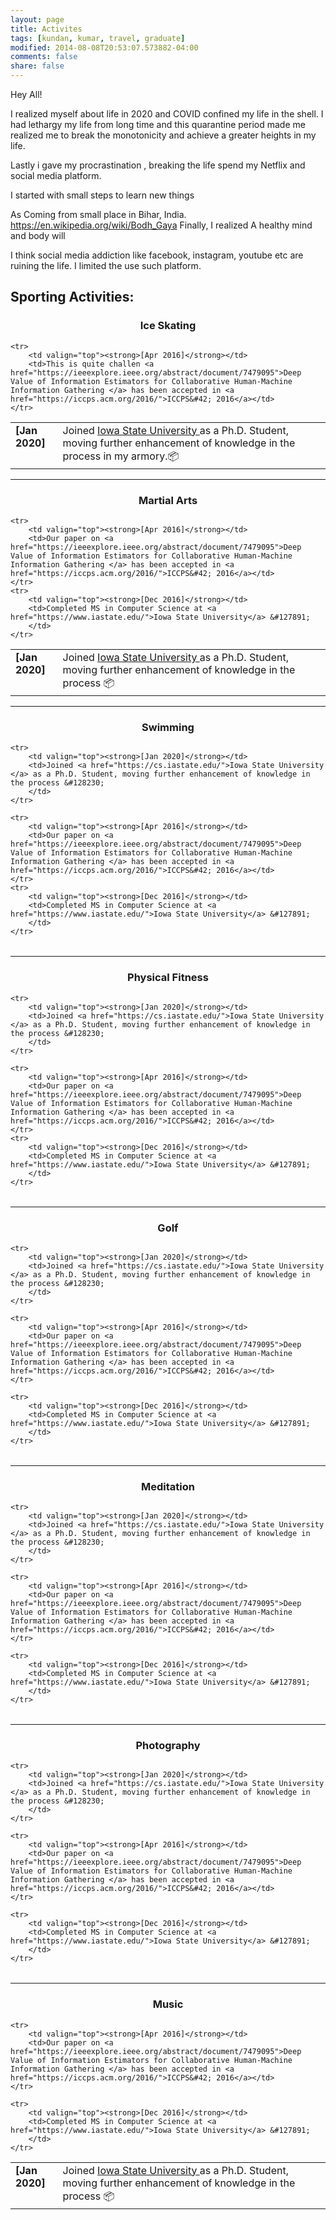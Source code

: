 ```yaml
---
layout: page
title: Activites
tags: [kundan, kumar, travel, graduate]
modified: 2014-08-08T20:53:07.573882-04:00
comments: false
share: false
---
```


Hey All!

I realized myself about life in 2020 and COVID confined my life in the shell. I had lethargy my life from long time
and this quarantine period made me realized me to break the monotonicity and achieve a greater heights in my life.

Lastly i gave my procrastination , breaking the life spend my Netflix and social media platform.

I started with small steps to learn new things

As Coming from small place in Bihar, India.
https://en.wikipedia.org/wiki/Bodh_Gaya
Finally, I realized A healthy mind and body will

I think social media addiction like facebook, instagram, youtube etc are ruining the life. I limited the use such platform.

Sporting Activities:
----

<h3 align="center">Ice Skating</h3>
<table class='news-table'>
    <col width="15%">
    <col width="85%">
    <tr>
        <td valign="top"><strong>[Jan 2020]</strong></td>
        <td>Joined <a href="https://cs.iastate.edu/">Iowa State University </a> as a Ph.D. Student, moving further enhancement of knowledge in the process in my armory.&#128230;
        </td>
    </tr>

    <tr>
        <td valign="top"><strong>[Apr 2016]</strong></td>
        <td>This is quite challen <a href="https://ieeexplore.ieee.org/abstract/document/7479095">Deep Value of Information Estimators for Collaborative Human-Machine Information Gathering </a> has been accepted in <a href="https://iccps.acm.org/2016/">ICCPS&#42; 2016</a></td>
    </tr>

</table>

----
<h3 align="center">Martial Arts</h3>
<table class='news-table'>
    <col width="15%">
    <col width="85%">
    <tr>
        <td valign="top"><strong>[Jan 2020]</strong></td>
        <td>Joined <a href="https://cs.iastate.edu/">Iowa State University </a> as a Ph.D. Student, moving further enhancement of knowledge in the process &#128230;
        </td>
    </tr>

    <tr>
        <td valign="top"><strong>[Apr 2016]</strong></td>
        <td>Our paper on <a href="https://ieeexplore.ieee.org/abstract/document/7479095">Deep Value of Information Estimators for Collaborative Human-Machine Information Gathering </a> has been accepted in <a href="https://iccps.acm.org/2016/">ICCPS&#42; 2016</a></td>
    </tr>
    <tr>
        <td valign="top"><strong>[Dec 2016]</strong></td>
        <td>Completed MS in Computer Science at <a href="https://www.iastate.edu/">Iowa State University</a> &#127891;
        </td>
    </tr>
</table>

----
<h3 align="center">Swimming</h3>
<table class='news-table'>
    <col width="15%">
    <col width="85%">

    <tr>
        <td valign="top"><strong>[Jan 2020]</strong></td>
        <td>Joined <a href="https://cs.iastate.edu/">Iowa State University </a> as a Ph.D. Student, moving further enhancement of knowledge in the process &#128230;
        </td>
    </tr>

    <tr>
        <td valign="top"><strong>[Apr 2016]</strong></td>
        <td>Our paper on <a href="https://ieeexplore.ieee.org/abstract/document/7479095">Deep Value of Information Estimators for Collaborative Human-Machine Information Gathering </a> has been accepted in <a href="https://iccps.acm.org/2016/">ICCPS&#42; 2016</a></td>
    </tr>
    <tr>
        <td valign="top"><strong>[Dec 2016]</strong></td>
        <td>Completed MS in Computer Science at <a href="https://www.iastate.edu/">Iowa State University</a> &#127891;
        </td>
    </tr>
</table>

----
<h3 align="center">Physical Fitness</h3>
<table class='news-table'>
    <col width="15%">
    <col width="85%">

    <tr>
        <td valign="top"><strong>[Jan 2020]</strong></td>
        <td>Joined <a href="https://cs.iastate.edu/">Iowa State University </a> as a Ph.D. Student, moving further enhancement of knowledge in the process &#128230;
        </td>
    </tr>

    <tr>
        <td valign="top"><strong>[Apr 2016]</strong></td>
        <td>Our paper on <a href="https://ieeexplore.ieee.org/abstract/document/7479095">Deep Value of Information Estimators for Collaborative Human-Machine Information Gathering </a> has been accepted in <a href="https://iccps.acm.org/2016/">ICCPS&#42; 2016</a></td>
    </tr>
    <tr>
        <td valign="top"><strong>[Dec 2016]</strong></td>
        <td>Completed MS in Computer Science at <a href="https://www.iastate.edu/">Iowa State University</a> &#127891;
        </td>
    </tr>
</table>

----
<h3 align="center">Golf</h3>
<table class='news-table'>
    <col width="15%">
    <col width="85%">

    <tr>
        <td valign="top"><strong>[Jan 2020]</strong></td>
        <td>Joined <a href="https://cs.iastate.edu/">Iowa State University </a> as a Ph.D. Student, moving further enhancement of knowledge in the process &#128230;
        </td>
    </tr>

    <tr>
        <td valign="top"><strong>[Apr 2016]</strong></td>
        <td>Our paper on <a href="https://ieeexplore.ieee.org/abstract/document/7479095">Deep Value of Information Estimators for Collaborative Human-Machine Information Gathering </a> has been accepted in <a href="https://iccps.acm.org/2016/">ICCPS&#42; 2016</a></td>
    </tr>

    <tr>
        <td valign="top"><strong>[Dec 2016]</strong></td>
        <td>Completed MS in Computer Science at <a href="https://www.iastate.edu/">Iowa State University</a> &#127891;
        </td>
    </tr>
</table>

----

<h3 align="center">Meditation</h3>
<table class='news-table'>
    <col width="15%">
    <col width="85%">

    <tr>
        <td valign="top"><strong>[Jan 2020]</strong></td>
        <td>Joined <a href="https://cs.iastate.edu/">Iowa State University </a> as a Ph.D. Student, moving further enhancement of knowledge in the process &#128230;
        </td>
    </tr>

    <tr>
        <td valign="top"><strong>[Apr 2016]</strong></td>
        <td>Our paper on <a href="https://ieeexplore.ieee.org/abstract/document/7479095">Deep Value of Information Estimators for Collaborative Human-Machine Information Gathering </a> has been accepted in <a href="https://iccps.acm.org/2016/">ICCPS&#42; 2016</a></td>
    </tr>

    <tr>
        <td valign="top"><strong>[Dec 2016]</strong></td>
        <td>Completed MS in Computer Science at <a href="https://www.iastate.edu/">Iowa State University</a> &#127891;
        </td>
    </tr>
</table>

----

<h3 align="center">Photography </h3>
<table class='news-table'>
    <col width="15%">
    <col width="85%">

    <tr>
        <td valign="top"><strong>[Jan 2020]</strong></td>
        <td>Joined <a href="https://cs.iastate.edu/">Iowa State University </a> as a Ph.D. Student, moving further enhancement of knowledge in the process &#128230;
        </td>
    </tr>

    <tr>
        <td valign="top"><strong>[Apr 2016]</strong></td>
        <td>Our paper on <a href="https://ieeexplore.ieee.org/abstract/document/7479095">Deep Value of Information Estimators for Collaborative Human-Machine Information Gathering </a> has been accepted in <a href="https://iccps.acm.org/2016/">ICCPS&#42; 2016</a></td>
    </tr>

    <tr>
        <td valign="top"><strong>[Dec 2016]</strong></td>
        <td>Completed MS in Computer Science at <a href="https://www.iastate.edu/">Iowa State University</a> &#127891;
        </td>
    </tr>
</table>

----
<h3 align="center">Music</h3>
<table class='news-table'>
    <col width="15%">
    <col width="85%">
    <tr>
        <td valign="top"><strong>[Jan 2020]</strong></td>
        <td>Joined <a href="https://cs.iastate.edu/">Iowa State University </a> as a Ph.D. Student, moving further enhancement of knowledge in the process &#128230;
        </td>
    </tr>

    <tr>
        <td valign="top"><strong>[Apr 2016]</strong></td>
        <td>Our paper on <a href="https://ieeexplore.ieee.org/abstract/document/7479095">Deep Value of Information Estimators for Collaborative Human-Machine Information Gathering </a> has been accepted in <a href="https://iccps.acm.org/2016/">ICCPS&#42; 2016</a></td>
    </tr>

    <tr>
        <td valign="top"><strong>[Dec 2016]</strong></td>
        <td>Completed MS in Computer Science at <a href="https://www.iastate.edu/">Iowa State University</a> &#127891;
        </td>
    </tr>
</table>
